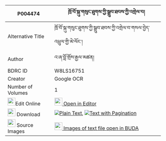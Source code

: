 |P004474|ཁྲོ་བོ་སྐུ་གསུང་ཐུགས་ཀྱི་སྒྲུབ་ཐབས་ཀྱི་འགྲེལ་བ། 
| --- | --- 
|Alternative Title |ཁྲོ་བོ་སྐུ་གསུང་ཐུགས་ཀྱི་སྒྲུབ་ཐབས་ཀྱི་འགྲེལ་བ་གསལ་བྱེད་འཕྲུལ་གྱི་མེ་ལོང་།
|Author| འ་ཞ་བློ་གྲོས་རྒྱལ་མཚན།
|BDRC ID | W8LS16751
|Creator | Google OCR
|Number of Volumes| 1
|<img width="25" src="https://img.icons8.com/color/25/000000/edit-property.png">Edit Online| [<img width="25" src="https://avatars.githubusercontent.com/u/45091458?s=200&v=4"> Open in Editor](http://editor.openpecha.org/P004474)
|<img width="25" src="https://img.icons8.com/fluent/48/000000/download-2.png"/>  Download | [![](https://img.icons8.com/color/20/000000/txt.png)Plain Text](https://github.com/Openpecha/P004474/releases/download/v1/trowo_kusungtuk_kyi_drubtab_ky_plain_P004474.zip), [![](https://img.icons8.com/color/20/000000/txt.png)Text with Pagination](https://github.com/Openpecha/P004474/releases/download/v1/trowo_kusungtuk_kyi_drubtab_ky_pages_P004474.zip)
|<img width="25" src="https://img.icons8.com/plasticine/100/000000/pictures-folder.png"/>  Source Images | [<img width="25" src="https://library.bdrc.io/icons/BUDA-small.svg"> Images of text file open in BUDA](https://library.bdrc.io/show/bdr:W8LS16751)